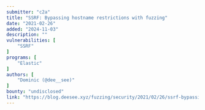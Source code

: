 ```yaml
---
submitter: "c2a"
title: "SSRF: Bypassing hostname restrictions with fuzzing"
date: "2021-02-26"
added: "2024-11-03"
description: ""
vulnerabilities: [
    "SSRF"
]
programs: [
    "Elastic"
]
authors: [
    "Dominic (@dee__see)"
]
bounty: "undisclosed"
link: "https://blog.deesee.xyz/fuzzing/security/2021/02/26/ssrf-bypassing-hostname-restrictions-fuzzing.html"
---
```




